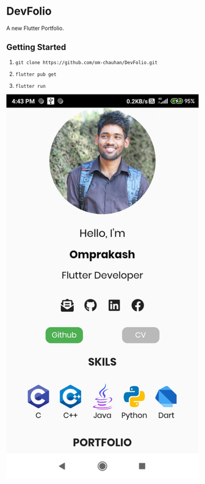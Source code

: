 # DevFolio

A new Flutter Portfolio.

## Getting Started

1. `git clone https://github.com/om-chauhan/DevFolio.git`

2. `flutter pub get`

3. `flutter run`

![Screenshot ](/screenshot/img1.jpg)
